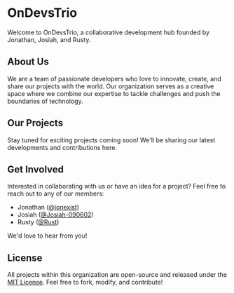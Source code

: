 # OnDevsTrio

Welcome to OnDevsTrio, a collaborative development hub founded by Jonathan, Josiah, and Rusty.

## About Us

We are a team of passionate developers who love to innovate, create, and share our projects with the world. Our organization serves as a creative space where we combine our expertise to tackle challenges and push the boundaries of technology.

## Our Projects

Stay tuned for exciting projects coming soon! We'll be sharing our latest developments and contributions here.

## Get Involved

Interested in collaborating with us or have an idea for a project? Feel free to reach out to any of our members:

- Jonathan ([@jonexist](https://github.com/jonexist))
- Josiah ([@Josiah-090602](https://github.com/Josiah-090602))
- Rusty ([@Rust](https://github.com/Rusty-08))

We'd love to hear from you!

## License

All projects within this organization are open-source and released under the [MIT License](LICENSE). Feel free to fork, modify, and contribute!
